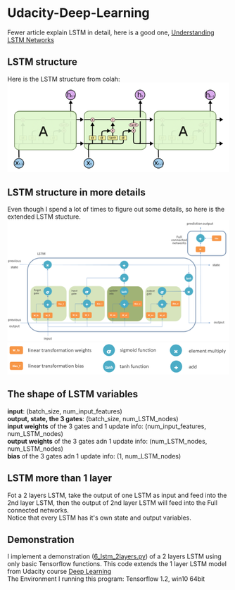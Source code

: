 # Udacity-Deep-Learning

Fewer article explain LSTM in detail, here is a good one, [Understanding LSTM Networks](http://colah.github.io/posts/2015-08-Understanding-LSTMs/)

## LSTM structure
Here is the LSTM structure from colah:
![LSTM structure](L4-Deep-Models-for-Text-and-Sequences/LSTM_Colah.png)


## LSTM structure in more details
Even though I spend a lot of times to figure out some details, so here is the extended LSTM stucture.
![more detailed LSTM structure](L4-Deep-Models-for-Text-and-Sequences/LSTM_Xpig.png)
![notation](L4-Deep-Models-for-Text-and-Sequences/LSTM_Xpig_notation.png)

## The shape of LSTM variables
**input**: (batch_size, num_input_features)  
**output, state, the 3 gates**: (batch_size, num_LSTM_nodes)  
**input weights** of the 3 gates and 1 update info: (num_input_features, num_LSTM_nodes)  
**output weights** of the 3 gates adn 1 update info: (num_LSTM_nodes, num_LSTM_nodes)  
**bias** of the 3 gates adn 1 update info: (1, num_LSTM_nodes)  

## LSTM more than 1 layer
Fot a 2 layers LSTM, take the output of one LSTM as input and feed into the 2nd layer LSTM, then the output of 2nd layer LSTM will feed into the Full connected networks.  
Notice that every LSTM has it's own state and output variables.

## Demonstration
I implement a demonstration ([6_lstm_2layers.py](L4-Deep-Models-for-Text-and-Sequences/6_lstm_2layers.py)) of a 2 layers LSTM using only basic Tensorflow functions. This code extends the 1 layer LSTM model from Udacity course [Deep Learning](https://classroom.udacity.com/courses/ud730)  
The Environment I running this program: Tensorflow 1.2, win10 64bit
